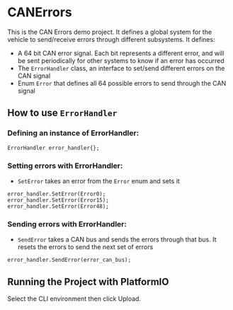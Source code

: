 # CANErrors
This is the CAN Errors demo project. It defines a global system for the vehicle to send/receive errors through different subsystems. It defines:
- A 64 bit CAN error signal. Each bit represents a different error, and will be sent periodically for other systems to know if an error has occurred
- The `ErrorHandler` class, an interface to set/send different errors on the CAN signal
- Enum `Error` that defines all 64 possible errors to send through the CAN signal

## How to use `ErrorHandler`

### Defining an instance of ErrorHandler:
```
ErrorHandler error_handler{};
```

### Setting errors with ErrorHandler:
- `SetError` takes an error from the `Error` enum and sets it
```
error_handler.SetError(Error0);
error_handler.SetError(Error15);
error_handler.SetError(Error48);
```

### Sending errors with ErrorHandler:
- `SendError` takes a CAN bus and sends the errors through that bus. It resets the errors to send the next set of errors
```
error_handler.SendError(error_can_bus);
```

## Running the Project with PlatformIO

Select the CLI environment then click Upload.
